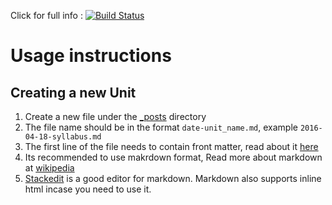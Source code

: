 Click for full info : [![Build Status](https://travis-ci.org/css566/css566.github.io.svg?branch=master)](https://travis-ci.org/css566/css566.github.io)


# Usage instructions

## Creating a new Unit 
1. Create a new file under the [_posts](_posts) directory
2. The file name should be in the format `date-unit_name.md`, example `2016-04-18-syllabus.md`
3. The first line of the file needs to contain front matter, read about it [here](https://jekyllrb.com/docs/frontmatter/)
3. Its recommended to use makrdown format, Read more about markdown at [wikipedia](https://en.wikipedia.org/wiki/Markdown#Example)
4. [Stackedit](https://stackedit.io/editor) is a good editor for markdown. Markdown also supports inline html incase you need to use it.
